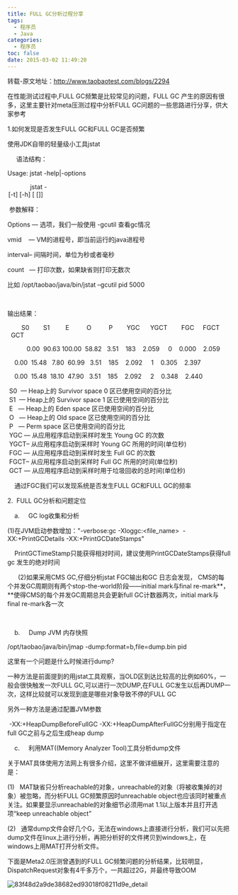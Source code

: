 ```yaml
---
title: FULL GC分析过程分享
tags:
  - 程序员
  - Java
categories:
  - 程序员
toc: false
date: 2015-03-02 11:49:20
---
```


转载-原文地址：http://www.taobaotest.com/blogs/2294

在性能测试过程中,FULL GC频繁是比较常见的问题，FULL GC 产生的原因有很多，这里主要针对meta压测过程中分析FULL GC问题的一些思路进行分享，供大家参考

1.如何发现是否发生FULL GC和FULL GC是否频繁

使用JDK自带的轻量级小工具jstat

     语法结构：

Usage: jstat -help|-options

             jstat -<option> \[-t\] \[-h<lines>\] <vmid> \[<interval> \[<count>\]\]

  


 参数解释：

Options — 选项，我们一般使用 -gcutil 查看gc情况

vmid    — VM的进程号，即当前运行的java进程号

interval– 间隔时间，单位为秒或者毫秒

count   — 打印次数，如果缺省则打印无数次

比如 /opt/taobao/java/bin/jstat –gcutil pid 5000

 

输出结果：

        S0        S1         E          O          P        YGC      YGCT        FGC     FGCT        GCT

           0.00  90.63 100.00  58.82   3.51    183    2.059     0    0.000    2.059

    0.00  15.48   7.80  60.99   3.51    185    2.092     1    0.305    2.397

    0.00  15.48  18.10  47.90   3.51    185    2.092     2    0.348    2.440

 S0  — Heap上的 Survivor space 0 区已使用空间的百分比  
 S1  — Heap上的 Survivor space 1 区已使用空间的百分比  
 E   — Heap上的 Eden space 区已使用空间的百分比  
 O   — Heap上的 Old space 区已使用空间的百分比  
 P   — Perm space 区已使用空间的百分比  
 YGC — 从应用程序启动到采样时发生 Young GC 的次数  
 YGCT– 从应用程序启动到采样时 Young GC 所用的时间(单位秒)  
 FGC — 从应用程序启动到采样时发生 Full GC 的次数  
 FGCT– 从应用程序启动到采样时 Full GC 所用的时间(单位秒)  
 GCT — 从应用程序启动到采样时用于垃圾回收的总时间(单位秒)

    通过FGC我们可以发现系统是否发生FULL GC和FULL GC的频率

  


2.  FULL GC分析和问题定位

    a.     GC log收集和分析

(1)在JVM启动参数增加："-verbose:gc -Xloggc:<file\_name>  -XX:+PrintGCDetails -XX:+PrintGCDateStamps"

    PrintGCTimeStamp只能获得相对时间，建议使用PrintGCDateStamps获得full gc 发生的绝对时间

      (2)如果采用CMS GC,仔细分析jstat FGC输出和GC 日志会发现， CMS的每个并发GC周期则有两个stop-the-world阶段——initial mark与final re-mark**，**使得CMS的每个并发GC周期总共会更新full GC计数器两次，initial mark与final re-mark各一次

    

    b.     Dump JVM 内存快照

/opt/taobao/java/bin/jmap -dump:format=b,file=dump.bin pid

这里有一个问题是什么时候进行dump?

一种方法是前面提到的用jstat工具观察，当OLD区到达比较高的比例如60%，一般会很快触发一次FULL GC,可以进行一次DUMP,在FULL GC发生以后再DUMP一次，这样比较就可以发现到底是哪些对象导致不停的FULL GC

另外一种方法是通过配置JVM参数

 -XX:+HeapDumpBeforeFullGC -XX:+HeapDumpAfterFullGC分别用于指定在full GC之前与之后生成heap dump 

  


    c.     利用MAT((Memory Analyzer Tool)工具分析dump文件

关于MAT具体使用方法网上有很多介绍，这里不做详细展开，这里需要注意的是：

(1)   MAT缺省只分析reachable的对象，unreachable的对象（将被收集掉的对象）被忽略，而分析FULL GC频繁原因时unreachable object也应该同时被重点关注。如果要显示unreachable的对象细节必须用mat 1.1以上版本并且打开选项“keep unreachable object”

(2)   通常dump文件会好几个G，无法在windows上直接进行分析，我们可以先把dump文件在linux上进行分析，再把分析好的文件拷贝到windows上，在windows上用MAT打开分析文件。

下面是Meta2.0压测曾遇到的FULL GC频繁问题的分析结果，比较明显，DispatchRequest对象有4千多万个，一共超过2G，并最终导致OOM

![83f48d2a9de38682ed93018f08211d9e_detail](http://qiniu.mnclub.club/83f48d2a9de38682ed93018f08211d9e!detail)